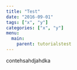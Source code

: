 ```yaml
---
title: "Test"
date: "2016-09-01"
tags: ["x", "y"]
categories: ["x", "y"]
menu:
  main:
    parent: tutorialstest
---
```


contehsahdjahdka 